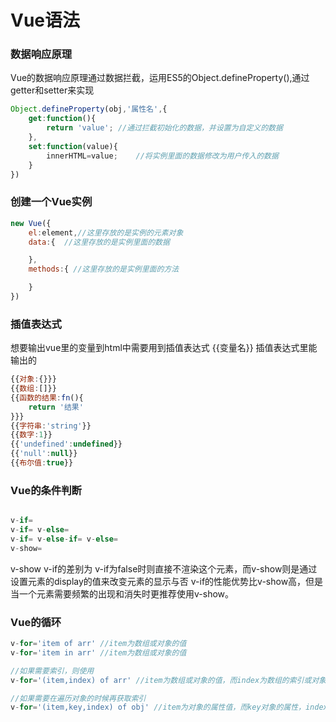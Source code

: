 # Vue语法

### 数据响应原理

Vue的数据响应原理通过数据拦截，运用ES5的Object.defineProperty(),通过getter和setter来实现

```js
Object.defineProperty(obj,'属性名',{
    get:function(){
        return 'value'; //通过拦截初始化的数据，并设置为自定义的数据
    },
    set:function(value){
        innerHTML=value;    //将实例里面的数据修改为用户传入的数据
    }
})
```

### 创建一个Vue实例

```js
new Vue({
    el:element,//这里存放的是实例的元素对象
    data:{  //这里存放的是实例里面的数据

    },
    methods:{ //这里存放的是实例里面的方法

    }
})


```

### 插值表达式

想要输出vue里的变量到html中需要用到插值表达式
{{变量名}}
插值表达式里能输出的
```js
{{对象:{}}}
{{数组:[]}}
{{函数的结果:fn(){
    return '结果'
}}}
{{字符串:'string'}}
{{数字:1}}
{{'undefined':undefined}}
{{'null':null}}
{{布尔值:true}}
```

### Vue的条件判断

```js

v-if= 
v-if= v-else=
v-if= v-else-if= v-else=
v-show=

```
v-show v-if的差别为
v-if为false时则直接不渲染这个元素，而v-show则是通过设置元素的display的值来改变元素的显示与否
v-if的性能优势比v-show高，但是当一个元素需要频繁的出现和消失时更推荐使用v-show。


### Vue的循环

```js
v-for='item of arr' //item为数组或对象的值
v-for='item in arr' //item为数组或对象的值

//如果需要索引，则使用
v-for='(item,index) of arr' //item为数组或对象的值，而index为数组的索引或对象的属性

//如果需要在遍历对象的时候再获取索引
v-for='(item,key,index) of obj' //item为对象的属性值，而key对象的属性，index为对象的索引。
```